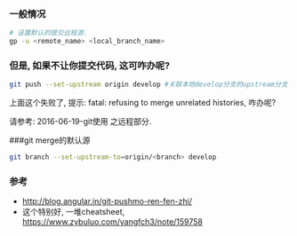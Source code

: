 ### 一般情况

```sh
# 设置默认的提交远程源.
gp -u <remote_name> <local_branch_name>
```

### 但是, 如果不让你提交代码, 这可咋办呢?

```sh
git push --set-upstream origin develop #关联本地develop分支的upstream分支
```

上面这个失败了, 提示: fatal: refusing to merge unrelated histories, 咋办呢?

请参考: 2016-06-19-git使用 之远程部分.

###git merge的默认源

```sh
git branch --set-upstream-to=origin/<branch> develop
```



### 参考

- http://blog.angular.in/git-pushmo-ren-fen-zhi/
- 这个特别好, 一堆cheatsheet, https://www.zybuluo.com/yangfch3/note/159758 
